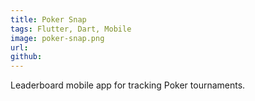 ```yaml
---
title: Poker Snap
tags: Flutter, Dart, Mobile
image: poker-snap.png
url:
github:
---
```


Leaderboard mobile app for tracking Poker tournaments.
